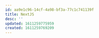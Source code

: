 ```yaml
---
id: aa9e1c96-14cf-4a98-bf3a-77c1c741139f
title: NextJS
desc: ''
updated: 1611259775959
created: 1611259769209
---
```

